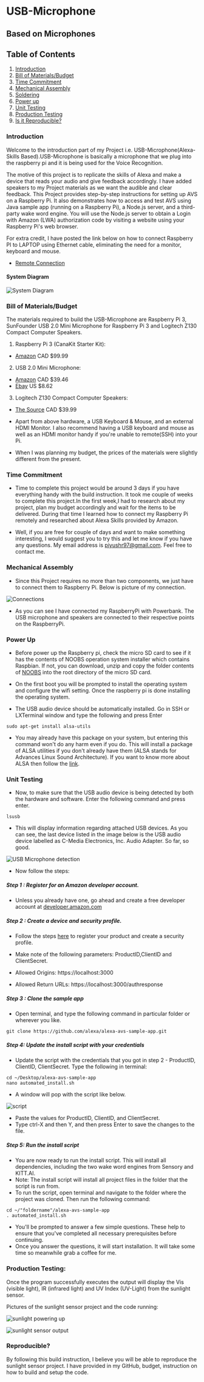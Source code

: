 # USB-Microphone
## Based on Microphones


## Table of Contents
1. [Introduction](#introduction)
2. [Bill of Materials/Budget](#bill-of-materialsbudget)
3. [Time Commitment](#time-commitment)
4. [Mechanical Assembly](#mechanical-assembly)
5. [Soldering](#soldering)
6. [Power up](#power-up)
7. [Unit Testing](#unit-testing)
8. [Production Testing](#production-testing)
9. [Is it Reproducible?](#reproducible)


### Introduction

Welcome to the introduction part of my Project i.e. USB-Microphone(Alexa-Skills Based).USB-Microphone is basically a microphone that we plug into the raspberry pi and it is being used for the Voice Recognition. 

The motive of this project is to replicate the skills of Alexa and make a device that reads your audio and give feedback accordingly. I have added speakers to my Project materials as we want the audible and clear feedback. This Project provides step-by-step instructions for setting up AVS on a Raspberry Pi. It also demonstrates how to access and test AVS using Java sample app (running on a Raspberry Pi), a Node.js server, and a third-party wake word engine. You will use the Node.js server to obtain a Login with Amazon (LWA) authorization code by visiting a website using your Raspberry Pi's web browser.

For extra credit, I have posted the link below on how to connect Raspberry PI to LAPTOP using Ethernet cable, eliminating the need for a monitor, keyboard and mouse.
* [Remote Connection](https://www.youtube.com/watch?v=AJ7skYS5bjI)

#### System Diagram

![System Diagram](https://github.com/PRana02/USB-Microphone-Alexa-Skills-Based-/blob/master/system%20diagram%20alexa.jpg)


### Bill of Materials/Budget
The materials required to build the USB-Microphone are Raspberry Pi 3, SunFounder USB 2.0 Mini Microphone for Raspberry Pi 3 and Logitech Z130 Compact Computer Speakers.

1) Raspberry Pi 3 (CanaKit Starter Kit):

* [Amazon](https://www.amazon.ca/CanaKit-Raspberry-Complete-Starter-Kit/dp/B01CCF6V3A/ref=sr_1_2?s=electronics&ie=UTF8&qid=1516549400&sr=1-2&keywords=rapberry+pi) CAD $99.99

2) USB 2.0 Mini Microphone:
 
* [Amazon](https://www.amazon.ca/SunFounder-Microphone-Raspberry-Recognition-Software/dp/B01KLRBHGM/ref=sr_1_1?s=electronics&ie=UTF8&qid=1516549033&sr=8-1&keywords=sunfounder+usb+microphone) CAD $39.46 
* [Ebay](https://www.ebay.ca/itm/SunFounder-USB-2-0-Mini-Microphone-for-Raspberry-Pi-3-2-Module-B-RPi-1-Model/232430660307?hash=item361df26ad3:g:bYIAAOSwySFZf1pf) US $8.62

3) Logitech Z130 Compact Computer Speakers:

* [The Source](https://www.thesource.ca/en-ca/computers-and-tablets/computer-accessories/computer-speakers/logitech-z130-compact-computer-speakers/p/108008204) CAD $39.99

* Apart from above hardware, a USB Keyboard & Mouse, and an external HDMI Monitor. I also recommend having a USB keyboard and mouse as well as an HDMI monitor handy if you're unable to remote(SSH) into your Pi.
* When I was planning my budget, the prices of the materials were slightly different from the present. 

### Time Commitment
* Time to complete this project would be around 3 days if you have everything handy with the build instruction. It took me couple of weeks to complete this project.In the first week,I had to research about my project, plan my budget accordingly and wait for the items to be delivered. During that time I learned how to connect my Raspberry Pi remotely and researched about Alexa Skills provided by Amazon.

* Well, if you are free for couple of days and want to make something interesting, I would suggest you to try this and let me know if you have any questions. My email address is piyushr97@gmail.com. Feel free to contact me.

### Mechanical Assembly

* Since this Project requires no more than two components, we just have to connect them to Raspberry Pi. Below is picture of my connection.

![Connections](https://github.com/PRana02/USB-Microphone-Alexa-Skills-Based-/blob/master/Inkedproject_LI.jpg)

* As you can see I have connected my RaspberryPi with Powerbank. The USB microphone and speakers are connected to their respective points on the RaspberryPi.

### Power Up
* Before power up the Raspberry pi, check the micro SD card to see if it has the contents of NOOBS operation system installer which contains Raspbian. If not, you can download, unzip and copy the folder contents of [NOOBS](https://downloads.raspberrypi.org/NOOBS_latest) into the root directory of the micro SD card.
* On the first boot you will be prompted to install the operating system and configure the wifi setting. Once the raspberry pi is done installing the operating system. 

* The USB audio device should be automatically installed. Go in SSH or LXTerminal window and type the following and press Enter
```
sudo apt-get install alsa-utils
```
* You may already have this package on your system, but entering this command won't do any harm even if you do. This will install a package of ALSA utilities if you don't already have them (ALSA stands for Advances Linux Sound Architecture). If you want to know more about ALSA then follow the [link](http://www.alsa-project.org/main/index.php/Main_Page).


### Unit Testing

* Now, to make sure that the USB audio device is being detected by both the hardware and software. Enter the following command and press enter. 
```
lsusb
```

* This will display information regarding attached USB devices. As you can see, the last device listed in the image below is the USB audio device labelled as C-Media Electronics, Inc. Audio Adapter. So far, so good.

![USB Microphone detection](https://github.com/PRana02/USB-Microphone-Alexa-Skills-Based-/blob/master/usb%20microphone%20detection.jpg)
 
* Now follow the steps:

##### Step 1 : Register for an Amazon developer account.
* Unless you already have one, go ahead and create a free developer account at [developer.amazon.com](https://www.amazon.com/ap/signin?openid.return_to=https%3A%2F%2Fdeveloper.amazon.com%2Fap_login.html&openid.identity=http%3A%2F%2Fspecs.openid.net%2Fauth%2F2.0%2Fidentifier_select&openid.assoc_handle=mas_dev_portal&openid.mode=checkid_setup&openid.claimed_id=http%3A%2F%2Fspecs.openid.net%2Fauth%2F2.0%2Fidentifier_select&pageId=amzn_developer_portal&openid.ns=http%3A%2F%2Fspecs.openid.net%2Fauth%2F2.0&language=en_US&openid.pape.max_auth_age=1)

##### Step 2 : Create a device and security profile.
* Follow the steps [here](https://github.com/alexa/alexa-avs-sample-app/wiki/Create-Security-Profile) to register your product and create a security profile.

* Make note of the following parameters: ProductID,ClientID and ClientSecret.
* Allowed Origins: https://localhost:3000
* Allowed Return URLs: https://localhost:3000/authresponse

##### Step 3 : Clone the sample app
* Open terminal, and type the following command in particular folder or wherever you like. 
```
git clone https://github.com/alexa/alexa-avs-sample-app.git
```

##### Step 4: Update the install script with your credentials
* Update the script with the credentials that you got in step 2 - ProductID, ClientID, ClientSecret. Type the following in terminal:
```
cd ~/Desktop/alexa-avs-sample-app
nano automated_install.sh
```
* A window will pop with the script like below.

![script](https://github.com/PRana02/USB-Microphone-Alexa-Skills-Based-/blob/master/script.PNG)

* Paste the values for ProductID, ClientID, and ClientSecret.
* Type ctrl-X and then Y, and then press Enter to save the changes to the file.

##### Step 5: Run the install script
* You are now ready to run the install script. This will install all dependencies, including the two wake word engines from Sensory and KITT.AI.
* Note: The install script will install all project files in the folder that the script is run from.
* To run the script, open terminal and navigate to the folder where the project was cloned. Then run the following command:
```
cd ~/"foldername"/alexa-avs-sample-app
. automated_install.sh
```
* You'll be prompted to answer a few simple questions. These help to ensure that you've completed all necessary prerequisites before continuing. 
* Once you answer the questions, it will start installation. It will take some time so meanwhile grab a coffee for me.







### Production Testing:
Once the program successfully executes the output will display the Vis (visible light), IR (infrared light) and UV Index (UV-Light) from the sunlight sensor. 

Pictures of the sunlight sensor project and the code running:

![sunlight powering up](https://raw.githubusercontent.com/RaphaelNajera/Sunlight_Sensor/master/documentation/sunlight%20sensor%20powered%20up.jpg)


![sunlight sensor output](https://raw.githubusercontent.com/RaphaelNajera/Sunlight_Sensor/master/documentation/Sunlight%20sensor%20output.png)

### Reproducible?
By following this build instruction, I believe you will be able to reproduce the sunlight sensor project. I have provided in my GitHub, budget, instruction on how to build and setup the code.
